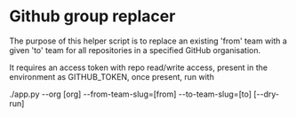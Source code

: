 # Github group replacer

The purpose of this helper script is to replace an existing 'from' team with
a given 'to' team for all repositories in a specified GitHub organisation.

It requires an access token with repo read/write access, present in the
environment as GITHUB_TOKEN, once present, run with

./app.py --org [org] --from-team-slug=[from] --to-team-slug=[to] [--dry-run]

